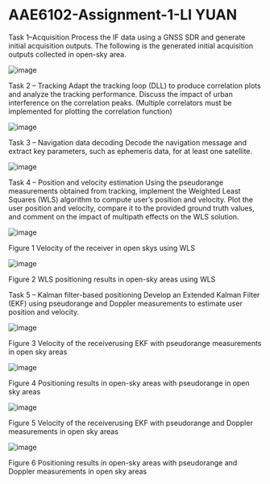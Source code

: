 # AAE6102-Assignment-1-LI YUAN

Task 1–Acquisition
Process the IF data using a GNSS SDR and generate initial acquisition outputs. The following is the generated initial acquisition outputs collected in open-sky area.

![image](https://github.com/user-attachments/assets/d8779731-d0a3-4867-9ba7-41627b28fdc5)



Task 2 – Tracking
Adapt the tracking loop (DLL) to produce correlation plots and analyze the tracking performance. Discuss the impact of urban interference on the correlation peaks. (Multiple correlators must be implemented for plotting the correlation function)

![image](https://github.com/user-attachments/assets/a0804ba9-e662-4277-9ef8-7f6c49c72b4c)




Task 3 – Navigation data decoding
Decode the navigation message and extract key parameters, such as ephemeris data, for at least one satellite.

![image](https://github.com/user-attachments/assets/4327f74b-7a14-4b3b-863b-678edf51abbb)






Task 4 – Position and velocity estimation
Using the pseudorange measurements obtained from tracking, implement the Weighted Least Squares (WLS) algorithm to compute user’s position and velocity. Plot the user position and velocity, compare it to the provided ground truth values, and comment on the impact of multipath effects on the WLS solution.


 ![image](https://github.com/user-attachments/assets/f0c6c962-5bd5-4f21-af0b-630c2304c16a)

Figure 1 Velocity of the receiver in open skys using WLS


![image](https://github.com/user-attachments/assets/8e3228f1-4bd5-473b-b798-438738c91cf3)


Figure 2 WLS positioning results in open-sky areas using WLS






Task 5 – Kalman filter-based positioning
Develop an Extended Kalman Filter (EKF) using pseudorange and Doppler measurements to estimate user position and velocity.

![image](https://github.com/user-attachments/assets/8ca830d2-7550-4937-85df-a92ed7b4eeef)



Figure 3 Velocity of the receiverusing EKF with pseudorange measurements in open sky areas


![image](https://github.com/user-attachments/assets/7a041f05-7bd3-43b1-8e8e-b7190b432352)

Figure 4 Positioning results in open-sky areas with pseudorange in open sky areas



![image](https://github.com/user-attachments/assets/9ecd88c5-83c6-4c87-bf17-c59e44b8415f)

Figure 5 Velocity of the receiverusing EKF with pseudorange and Doppler measurements in open sky areas



![image](https://github.com/user-attachments/assets/ff9a1bc5-66b7-4472-a87e-026a62f388ae)


Figure 6 Positioning results in open-sky areas with pseudorange and Doppler measurements in open sky areas

